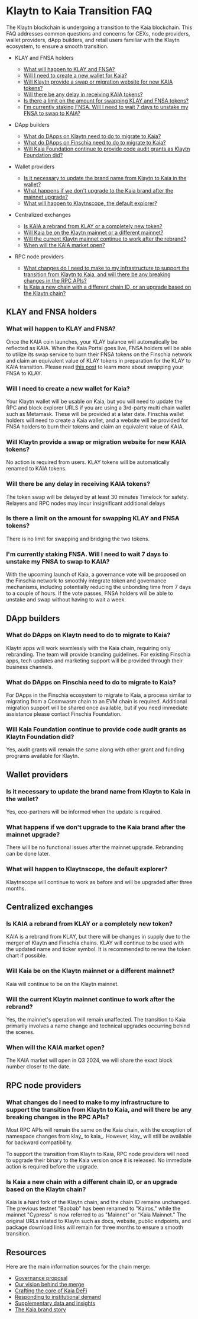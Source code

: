 # Klaytn to Kaia Transition FAQ

The Klaytn blockchain is undergoing a transition to the Kaia blockchain. This FAQ addresses common questions and concerns for CEXs, node providers, wallet providers, dApp builders, and retail users familiar with the Klaytn ecosystem, to ensure a smooth transition.

- KLAY and FNSA holders
  - [What will happen to KLAY and FNSA?](#what-will-happen-to-klay-and-fnsa-)
  - [Will I need to create a new wallet for Kaia?](#will-i-need-to-create-a-new-wallet-for-kaia-)
  - [Will Klaytn provide a swap or migration website for new KAIA tokens?](#will-klaytn-provide-a-swap-or-migration-website-for-new-kaia-tokens-)
  - [Will there be any delay in receiving KAIA tokens?](#will-there-be-any-delay-in-receiving-kaia-tokens-)
  - [Is there a limit on the amount for swapping KLAY and FNSA tokens?](#is-there-a-limit-on-the-amount-for-swapping-klay-and-fnsa-tokens-)
  - [I'm currently staking FNSA. Will I need to wait 7 days to unstake my FNSA to swap to KAIA?](#im-currently-staking-fnsa-will-i-need-to-wait-7-days-to-unstake-my-fnsa-to-swap-to-kaia-)

- DApp builders
  - [What do DApps on Klaytn need to do to migrate to Kaia?](#what-do-dapps-on-klaytn-need-to-do-to-migrate-to-kaia-)
  - [What do DApps on Finschia need to do to migrate to Kaia?](#what-do-dapps-on-finschia-need-to-do-to-migrate-to-kaia-)
  - [Will Kaia Foundation continue to provide code audit grants as Klaytn Foundation did?](#will-kaia-foundation-continue-to-provide-code-audit-grants-as-klaytn-foundation-did-)

- Wallet providers
  - [Is it necessary to update the brand name from Klaytn to Kaia in the wallet?](#is-it-necessary-to-update-the-brand-name-from-klaytn-to-kaia-in-the-wallet-)
  - [What happens if we don't upgrade to the Kaia brand after the mainnet upgrade?](#what-happens-if-we-dont-upgrade-to-the-kaia-brand-after-the-mainnet-upgrade-)
  - [What will happen to Klaytnscope, the default explorer?](#what-will-happen-to-klaytnscope-the-default-explorer-)

- Centralized exchanges
  - [Is KAIA a rebrand from KLAY or a completely new token?](#is-kaia-a-rebrand-from-klay-or-a-completely-new-token-)
  - [Will Kaia be on the Klaytn mainnet or a different mainnet?](#will-kaia-be-on-the-klaytn-mainnet-or-a-different-mainnet-)
  - [Will the current Klaytn mainnet continue to work after the rebrand?](#will-the-current-klaytn-mainnet-continue-to-work-after-the-rebrand-)
  - [When will the KAIA market open?](#when-will-the-kaia-market-open-)

- RPC node providers
  - [What changes do I need to make to my infrastructure to support the transition from Klaytn to Kaia, and will there be any breaking changes in the RPC APIs?](#as-an-rpc-node-provider-what-changes-do-i-need-to-make-to-my-infrastructure-to-support-the-transition-from-klaytn-to-kaia-and-will-there-be-any-breaking-changes-in-the-rpc-apis-)
  - [Is Kaia a new chain with a different chain ID, or an upgrade based on the Klaytn chain?](#is-kaia-a-new-chain-with-a-different-chain-id-or-an-upgrade-based-on-the-klaytn-chain-)

## KLAY and FNSA holders

### What will happen to KLAY and FNSA? <a id="what-will-happen-to-klay-and-fnsa-"></a>

Once the KAIA coin launches, your KLAY balance will automatically be reflected as KAIA. When the Kaia Portal goes live, FNSA holders will be able to utilize its swap service to burn their FNSA tokens on the Finschia network and claim an equivalent value of KLAY tokens in preparation for the KLAY to KAIA transition. Please read [this post](https://medium.com/lineblockchain/preparations-for-the-upcoming-kaia-chain-token-swap-d9ccd853eda4) to learn more about swapping your FNSA to KLAY.

### Will I need to create a new wallet for Kaia? <a id="will-i-need-to-create-a-new-wallet-for-kaia-"></a>

Your Klaytn wallet will be usable on Kaia, but you will need to update the RPC and block explorer URLS if you are using a 3rd-party multi chain wallet such as Metamask. These will be provided at a later date. Finschia wallet holders will need to create a Kaia wallet, and a website will be provided for FNSA holders to burn their tokens and claim an equivalent value of KAIA.

### Will Klaytn provide a swap or migration website for new KAIA tokens? <a id="will-klaytn-provide-a-swap-or-migration-website-for-new-kaia-tokens-"></a>

No action is required from users. KLAY tokens will be automatically renamed to KAIA tokens.

### Will there be any delay in receiving KAIA tokens? <a id="will-there-be-any-delay-in-receiving-kaia-tokens-"></a>

The token swap will be delayed by at least 30 minutes Timelock for safety. Relayers and RPC nodes may incur insignificant additional delays

### Is there a limit on the amount for swapping KLAY and FNSA tokens? <a id="is-there-a-limit-on-the-amount-for-swapping-klay-and-fnsa-tokens-"></a>

There is no limit for swapping and bridging the two tokens.

### I'm currently staking FNSA. Will I need to wait 7 days to unstake my FNSA to swap to KAIA? <a id="im-currently-staking-fnsa-will-i-need-to-wait-7-days-to-unstake-my-fnsa-to-swap-to-kaia-"></a>

With the upcoming launch of Kaia, a governance vote will be proposed on the Finschia network to smoothly integrate token and governance mechanisms, including potentially reducing the unbonding time from 7 days to a couple of hours. If the vote passes, FNSA holders will be able to unstake and swap without having to wait a week.

## DApp builders

### What do DApps on Klaytn need to do to migrate to Kaia? <a id="what-do-dapps-on-klaytn-need-to-do-to-migrate-to-kaia-"></a>

Klaytn apps will work seamlessly with the Kaia chain, requiring only rebranding. The team will provide branding guidelines. For existing Finschia apps, tech updates and marketing support will be provided through their business channels.

### What do DApps on Finschia need to do to migrate to Kaia? <a id="what-do-dapps-on-finschia-need-to-do-to-migrate-to-kaia-"></a>

For DApps in the Finschia ecosystem to migrate to Kaia, a process similar to migrating from a Cosmwasm chain to an EVM chain is required. Additional migration support will be shared once available, but if you need immediate assistance please contact Finschia Foundation.

### Will Kaia Foundation continue to provide code audit grants as Klaytn Foundation did? <a id="will-kaia-foundation-continue-to-provide-code-audit-grants-as-klaytn-foundation-did-"></a>

Yes, audit grants will remain the same along with other grant and funding programs available for Klaytn.

## Wallet providers

### Is it necessary to update the brand name from Klaytn to Kaia in the wallet? <a id="is-it-necessary-to-update-the-brand-name-from-klaytn-to-kaia-in-the-wallet-"></a>

Yes, eco-partners will be informed when the update is required.

### What happens if we don't upgrade to the Kaia brand after the mainnet upgrade? <a id="what-happens-if-we-dont-upgrade-to-the-kaia-brand-after-the-mainnet-upgrade-"></a>

There will be no functional issues after the mainnet upgrade. Rebranding can be done later.

### What will happen to Klaytnscope, the default explorer? <a id="what-will-happen-to-klaytnscope-the-default-explorer-"></a>

Klaytnscope will continue to work as before and will be upgraded after three months.

## Centralized exchanges

### Is KAIA a rebrand from KLAY or a completely new token? <a id="is-kaia-a-rebrand-from-klay-or-a-completely-new-token-"></a>

KAIA is a rebrand from KLAY, but there will be changes in supply due to the merger of Klaytn and Finschia chains. KLAY will continue to be used with the updated name and ticker symbol. It is recommended to renew the token chart if possible.

### Will Kaia be on the Klaytn mainnet or a different mainnet? <a id="will-kaia-be-on-the-klaytn-mainnet-or-a-different-mainnet-"></a>

Kaia will continue to be on the Klaytn mainnet.

### Will the current Klaytn mainnet continue to work after the rebrand? <a id="will-the-current-klaytn-mainnet-continue-to-work-after-the-rebrand-"></a>

Yes, the mainnet's operation will remain unaffected. The transition to Kaia primarily involves a name change and technical upgrades occurring behind the scenes.

### When will the KAIA market open? <a id="when-will-the-kaia-market-open-"></a>

The KAIA market will open in Q3 2024, we will share the exact block number closer to the date.

## RPC node providers

### What changes do I need to make to my infrastructure to support the transition from Klaytn to Kaia, and will there be any breaking changes in the RPC APIs? <a id="as-an-rpc-node-provider-what-changes-do-i-need-to-make-to-my-infrastructure-to-support-the-transition-from-klaytn-to-kaia-and-will-there-be-any-breaking-changes-in-the-rpc-apis-"></a>

Most RPC APIs will remain the same on the Kaia chain, with the exception of namespace changes from klay_ to kaia_. However, klay_ will still be available for backward compatibility.

To support the transition from Klaytn to Kaia, RPC node providers will need to upgrade their binary to the Kaia version once it is released. No immediate action is required before the upgrade.

### Is Kaia a new chain with a different chain ID, or an upgrade based on the Klaytn chain? <a id="is-kaia-a-new-chain-with-a-different-chain-id-or-an-upgrade-based-on-the-klaytn-chain-"></a>

Kaia is a hard fork of the Klaytn chain, and the chain ID remains unchanged. The previous testnet "Baobab" has been renamed to "Kairos," while the mainnet "Cypress" is now referred to as "Mainnet" or "Kaia Mainnet." The original URLs related to Klaytn such as docs, website, public endpoints, and package download links will remain for three months to ensure a smooth transition.

## Resources

Here are the main information sources for the chain merge:

- [Governance proposal](https://govforum.klaytn.foundation/t/kgp-25-klaytn-finschia-mainnet-merge/719)
- [Our vision behind the merge](https://medium.com/klaytn/finschia-klaytn-chain-merge-proposal-our-vision-for-asias-1-blockchain-ecosystem-7de1588e28c0)
- [Crafting the core of Kaia DeFi](https://medium.com/klaytn/crafting-the-core-of-project-dragons-defi-ecosystem-0fa561e02f56)
- [Responding to institutional demand](https://medium.com/klaytn/project-dragon-responding-to-institutional-demand-bd36e2e1e2a6)
- [Supplementary data and insights](https://medium.com/klaytn/project-dragon-supplementary-data-and-insights-d36abd25ca0f)
- [The Kaia brand story](https://medium.com/klaytn/say-hello-to-kaia-4182ccafe456)
